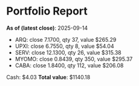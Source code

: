 # Portfolio Report
**As of (latest close)**: 2025-09-14

- ARQ: close 7.1700, qty 37, value $265.29
- UPXI: close 6.7550, qty 8, value $54.04
- SERV: close 12.1300, qty 26, value $315.38
- MYOMO: close 0.8439, qty 350, value $295.37
- CABA: close 1.8400, qty 112, value $206.08

Cash: $4.03
**Total value**: $1140.18